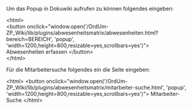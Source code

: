 Um das Popup in Dokuwiki aufrufen zu können folgendes eingeben:

\<html>\
  \<button onclick="window.open('/OrdUm-ZP_Wiki/lib/plugins/abwesenheitsmatrix/abwesenheiten.html?bereich=BEREICH', 'popup', 'width=1200,height=800,resizable=yes,scrollbars=yes')">\
   Abwesenheiten erfassen
  \</button>\
\</html>

Für die Mitarbeitersuche folgendes ein die Seite eingeben:

\<html>
\<button onclick="window.open('/OrdUm-ZP_Wiki/lib/plugins/abwesenheitsmatrix/mitarbeiter-suche.html', 'popup', 'width=1200,height=800,resizable=yes,scrollbars=yes')">
Mitarbeiter-Suche </button>
\</html>
